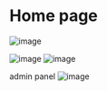 # Home page
![image](https://user-images.githubusercontent.com/76832603/216781462-40c01eb5-d966-4b2a-83c8-73e2bdb50bd0.png)

![image](https://user-images.githubusercontent.com/76832603/216781522-c75e1801-9fb2-430f-87e8-f44590091808.png)
![image](https://user-images.githubusercontent.com/76832603/216781540-fd6f27f5-fbad-4d8e-ae5c-41a726484f1d.png)

admin  panel
![image](https://user-images.githubusercontent.com/76832603/216781677-f980a101-9c5e-471e-ae32-de40ba261157.png)


